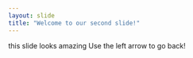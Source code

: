 ```yaml
---
layout: slide
title: "Welcome to our second slide!"
---
```

this slide looks amazing
Use the left arrow to go back!
